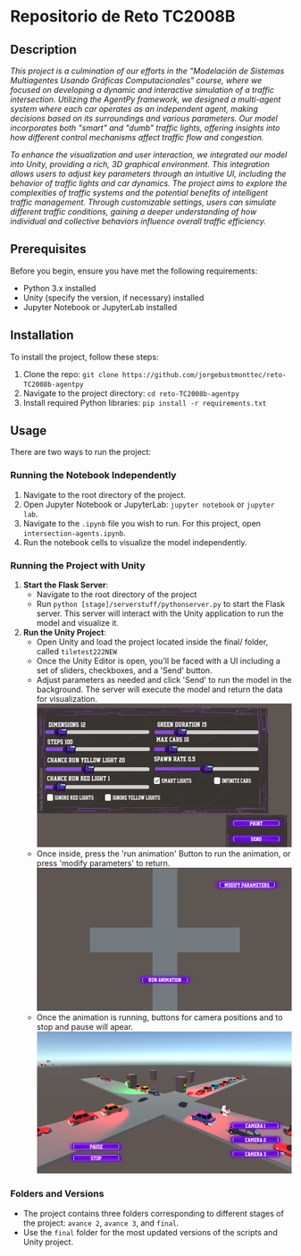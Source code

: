 # Repositorio de Reto TC2008B

## Description

_This project is a culmination of our efforts in the "Modelación de Sistemas Multiagentes Usando Gráficas Computacionales" course, where we focused on developing a dynamic and interactive simulation of a traffic intersection. Utilizing the AgentPy framework, we designed a multi-agent system where each car operates as an independent agent, making decisions based on its surroundings and various parameters. Our model incorporates both "smart" and "dumb" traffic lights, offering insights into how different control mechanisms affect traffic flow and congestion._

_To enhance the visualization and user interaction, we integrated our model into Unity, providing a rich, 3D graphical environment. This integration allows users to adjust key parameters through an intuitive UI, including the behavior of traffic lights and car dynamics. The project aims to explore the complexities of traffic systems and the potential benefits of intelligent traffic management. Through customizable settings, users can simulate different traffic conditions, gaining a deeper understanding of how individual and collective behaviors influence overall traffic efficiency._

## Prerequisites

Before you begin, ensure you have met the following requirements:

- Python 3.x installed
- Unity (specify the version, if necessary) installed
- Jupyter Notebook or JupyterLab installed

## Installation

To install the project, follow these steps:

1. Clone the repo: `git clone https://github.com/jorgebustmonttec/reto-TC2008b-agentpy`
2. Navigate to the project directory: `cd reto-TC2008b-agentpy`
3. Install required Python libraries: `pip install -r requirements.txt`

## Usage

There are two ways to run the project:

### Running the Notebook Independently

1. Navigate to the root directory of the project.
2. Open Jupyter Notebook or JupyterLab: `jupyter notebook` or `jupyter lab`.
3. Navigate to the `.ipynb` file you wish to run. For this project, open `intersection-agents.ipynb`.
4. Run the notebook cells to visualize the model independently.

### Running the Project with Unity

1. **Start the Flask Server**:
   - Navigate to the root directory of the project
   - Run `python [stage]/serverstuff/pythonserver.py` to start the Flask server. This server will interact with the Unity application to run the model and visualize it.
2. **Run the Unity Project**:
   - Open Unity and load the project located inside the final/ folder, called `tiletest222NEW`
   - Once the Unity Editor is open, you'll be faced with a UI including a set of sliders, checkboxes, and a 'Send' button.
   - Adjust parameters as needed and click 'Send' to run the model in the background. The server will execute the model and return the data for visualization.
     ![UI Screenshot](final/screenshots/UI.png "UI")
   - Once inside, press the 'run animation' Button to run the animation, or press 'modify parameters' to return.
     ![Grid Screenshot](final/screenshots/RUN.png "RUN")
   - Once the animation is running, buttons for camera positions and to stop and pause will apear.
     ![Animation Screenshot](final/screenshots/RUNNING.png "ANIM")

### Folders and Versions

- The project contains three folders corresponding to different stages of the project: `avance 2`, `avance 3`, and `final`.
- Use the `final` folder for the most updated versions of the scripts and Unity project.
